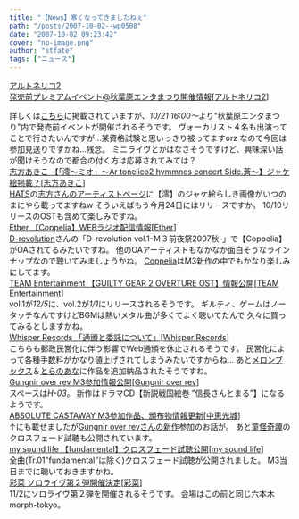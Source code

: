 ```yaml
---
title: "【News】寒くなってきましたねぇ"
path: "/posts/2007-10-02--wp0508"
date: "2007-10-02 09:23:42"
cover: "no-image.png"
author: "stfate"
tags: ["ニュース"]
---
```


<style type="text/css">
<!--
p {white-space: pre-wrap};
-->
</style>

<a class="topics" href="http://ar-tonelico.jp/" target="_blank">アルトネリコ2 発売前プレミアムイベント@秋葉原エンタまつり開催情報</a><span class="junre">[<a href="http://ar-tonelico.jp/" target="_blank">アルトネリコ2</a>]</span>
<div class="news">詳しくは<a href="http://www.entama.com/event/index.html" target="_blank">こちら</a>に掲載されていますが、<em>10/21 16:00～</em>より"秋葉原エンタまつり"内で発売前イベントが開催されるそうです。
ヴォーカリスト４名も出演ってことで行きたいんですが…某資格試験と思いっきり被ってますorz
なので今回は参加見送りですかね…残念。
ミニライヴとかはなさそうですけど、興味深い話が聞けそうなので都合の付く方は応募されてみては？</div>
<a class="topics" href="http://hats.jp/p/artist/?artist=10000005" target="_blank">志方あきこ 【「澪～ミオ」～Ar tonelico2 hymmnos concert Side.蒼～】ジャケ絵掲載？</a><span class="junre">[<a href="http://www.vagrancy.jp/" target="_blank">志方あきこ</a>]</span>
<div class="news"><a href="http://hats.jp/" target="_blank">HATS</a>の<a href="http://hats.jp/p/artist/?artist=10000005" target="_blank">志方さんのアーティストページ</a>に【澪】のジャケ絵らしき画像がいつのまにやら載ってますねw
そういえばもう今月24日にはリリースですか。
10/10リリースのOSTも含めて楽しみですね。</div>
<a class="topics" href="http://www.ether-music.com/" target="_blank">Ether 【Coppelia】WEBラジオ配信情報</a><span class="junre">[<a href="http://www.ether-music.com/" target="_blank">Ether</a>]</span>
<div class="news"><a href="http://www.aokomode.sakura.ne.jp/d_revo_tobira.htm" target="_blank">D-revolution</a>さんの「D-revolution vol.1-Ｍ３前夜祭2007秋-」で【Coppelia】がOAされてるみたいですね。
他のOAアーティストもなかなか面白そうなラインナップなので聴いてみましょうかね。
<a href="http://www.ether-music.com/music/coppelia.html" target="_blank">Coppelia</a>はM3新作の中でもかなり楽しみにしてます。</div>
<a class="topics" href="http://www.team-e.co.jp/products_new/kdsd-00168-169/SP/index.html" target="_blank">TEAM Entertainment 【GUILTY GEAR 2 OVERTURE OST】情報公開</a><span class="junre">[<a href="http://www.team-e.co.jp/" target="_blank">TEAM Entertainment</a>]</span>
<div class="news">vol.1が<em>12/5</em>に、vol.2が<em>1/1</em>にリリースされるそうです。
ギルティ、ゲームはノータッチなんですけどBGMは熱いメタル曲が多くてよく聴いてたんで
久々に買ってみるとしますかね。</div>
<a class="topics" href="http://www11.plala.or.jp/whispers/" target="_blank">Whisper Records 「通頒と委託について」</a><span class="junre">[<a href="http://www11.plala.or.jp/whispers/" target="_blank">Whisper Records</a>]</span>
<div class="news">こちらも郵政民営化に伴う影響でWeb通頒を休止されるそうです。
民営化によって各種手数料がかなり値上げされてしまうみたいですからね…
あと<a href="http://shop.melonbooks.co.jp/tsuhan/system/list.php?MAKER_FULL=Whisper+Records" target="_blank">メロンブックス</a>＆<a href="http://www.toranoana.jp/mailorder/cit/circle/52/07/5730303630373532/57686973706572205265636f726473_01.html" target="_blank">とらのあな</a>に作品を追加納品されたそうですね。</div>
<a class="topics" href="http://www.gungni.com/" target="_blank">Gungnir over rev M3参加情報公開</a><span class="junre">[<a href="http://www.gungni.com/" target="_blank">Gungnir over rev</a>]</span>
<div class="news">スペースは<em>H-03</em>。
新作はドラマCD【新説戦国絵巻 ”信長さんとまる”】になるようです。</div>
<a class="topics" href="http://shule-aroon.sakura.ne.jp/" target="_blank">ABSOLUTE CASTAWAY M3参加作品、頒布物情報更新</a><span class="junre">[<a href="http://shule-aroon.sakura.ne.jp/" target="_blank">中恵光城</a>]</span>
<div class="news">↑にも載せましたが<a href="http://www.gungni.com/event/m3_2007_autumn.html" target="_blank">Gungnir over revさんの新作</a>参加のお話が。
あと<a href="http://shule-aroon.sakura.ne.jp/dokaikitan/" target="_blank">童怪奇譚</a>のクロスフェード試聴も公開されています。</div>
<a class="topics" href="http://www.mysoundlife.com/fundamental/" target="_blank">my sound life 【fundamental】クロスフェード試聴公開</a><span class="junre">[<a href="http://www.mysoundlife.com/fundamental/" target="_blank">my sound life</a>]</span>
<div class="news">全曲(Tr.01"fundamental"は除く)クロスフェード試聴が公開されました。
M3当日までに聴いておきますかね。</div>
<a class="topics" href="http://ayana-room.net/" target="_blank">彩菜 ソロライヴ第２弾開催決定</a><span class="junre">[<a href="http://ayana-room.net/" target="_blank">彩菜</a>]</span>
<div class="news">11/2にソロライヴ第２弾を開催されるそうです。
会場はこの前と同じ六本木morph-tokyo。</div>
